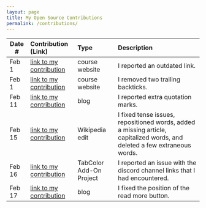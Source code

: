 ```yaml
---
layout: page
title: My Open Source Contributions
permalink: /contributions/
---
```


<!--
Type of the contribution should be "Wikipedia edit", "OpenStreet Map feature", "Documentation", "Course website", "Blog",
"Browser Add-on", etc.

The description should include a brief summary of what you did.

The link should bring us to a public page that shows your contribution. 

Replace the first row with your own contribution. 

-->





| Date #       | Contribution (Link)  | Type  | Description |
|---|:---|:---|:---|
| Feb 1 | [link to my contribution](https://github.com/joannakl/ossd/issues/38) | course website    |   I reported an outdated link.   |
| Feb 1 | [link to my contribution](https://github.com/joannakl/ossd/issues/21) | course website | I removed two trailing backticks. |
| Feb 11 | [link to my contribution](https://github.com/ossd-s23/seoeunHong-weekly/issues/2) | blog | I reported extra quotation marks. |
| Feb 15 | [link to my contribution](https://en.wikipedia.org/w/index.php?title=Battle_of_Ciudad_Universitaria&diff=prev&oldid=1139619072) | Wikipedia edit | I fixed tense issues, repositioned words, added a missing article, capitalized words, and deleted a few extraneous words. |
| Feb 16 | [link to my contribution](https://github.com/ossd-s23/TabColor/issues/10) | TabColor Add-On Project | I reported an issue with the discord channel links that I had encountered. |
| Feb 17 | [link to my contribution](https://github.com/ossd-s23/rufaida99-k-weekly/issues/1) | blog | I fixed the position of the read more button. |

